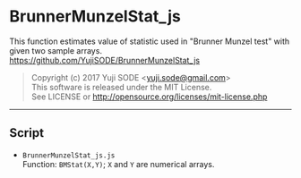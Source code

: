 # BrunnerMunzelStat_js
This function estimates value of statistic used in "Brunner Munzel test" with given two sample arrays.  
https://github.com/YujiSODE/BrunnerMunzelStat_js

>Copyright (c) 2017 Yuji SODE \<yuji.sode@gmail.com\>  
>This software is released under the MIT License.  
>See LICENSE or http://opensource.org/licenses/mit-license.php
______

## Script
- `BrunnerMunzelStat_js.js`  
  Function: `BMStat(X,Y)`; `X` and `Y` are numerical arrays.
